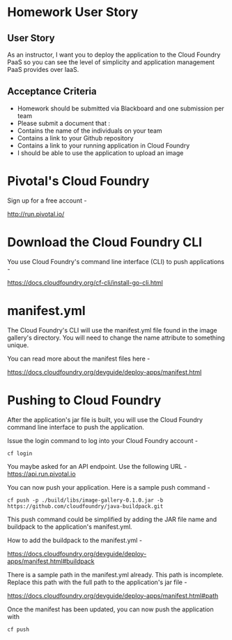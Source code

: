 # Homework User Story

## User Story
As an instructor, I want you to deploy the application to the Cloud Foundry
PaaS so you can see the level of simplicity and application management PaaS
provides over IaaS.

## Acceptance Criteria
* Homework should be submitted via Blackboard and one submission per team
* Please submit a document that :
 * Contains the name of the individuals on your team
 * Contains a link to your Github repository
 * Contains a link to your running application in Cloud Foundry
* I should be able to use the application to upload an image


# Pivotal's Cloud Foundry
Sign up for a free account -

http://run.pivotal.io/

# Download the Cloud Foundry CLI
You use Cloud Foundry's command line interface (CLI) to push applications -

https://docs.cloudfoundry.org/cf-cli/install-go-cli.html

# manifest.yml
The Cloud Foundry's CLI will use the manifest.yml file found in the image
gallery's directory.  You will need to change the name attribute to something
unique.

You can read more about the manifest files here -

https://docs.cloudfoundry.org/devguide/deploy-apps/manifest.html

# Pushing to Cloud Foundry

After the application's jar file is built, you will use the Cloud Foundry command
line interface to push the application.

Issue the login command to log into your Cloud Foundry account -

    cf login

You maybe asked for an API endpoint.  Use the following URL - https://api.run.pivotal.io

You can now push your application.  Here is a sample push command -

    cf push -p ./build/libs/image-gallery-0.1.0.jar -b https://github.com/cloudfoundry/java-buildpack.git

This push command could be simplified by adding the JAR file name and buildpack
to the application's manifest.yml.

How to add the buildpack to the manifest.yml -

https://docs.cloudfoundry.org/devguide/deploy-apps/manifest.html#buildpack

There is a sample path in the manifest.yml already.  This path is incomplete.
Replace this path with the full path to the application's jar file -

https://docs.cloudfoundry.org/devguide/deploy-apps/manifest.html#path

Once the manifest has been updated, you can now push the application with

    cf push
